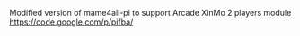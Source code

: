 Modified version of mame4all-pi to support Arcade XinMo 2 players module https://code.google.com/p/pifba/
